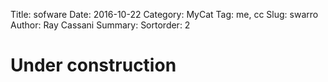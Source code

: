 Title: sofware
Date: 2016-10-22
Category: MyCat
Tag: me, cc
Slug: swarro
Author: Ray Cassani
Summary:
Sortorder: 2

# Under construction
